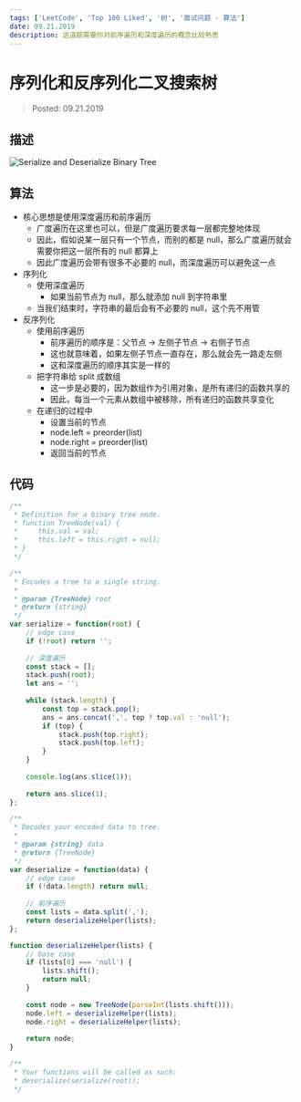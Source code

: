 ```yaml
---
tags: ['LeetCode', 'Top 100 Liked', '树', '面试问题 - 算法']
date: 09.21.2019
description: 这道题需要你对前序遍历和深度遍历的概念比较熟悉
---
```


# 序列化和反序列化二叉搜索树

> Posted: 09.21.2019

<Tag />

## 描述

![Serialize and Deserialize Binary Tree](/images/serializeBST.png)

## 算法

- 核心思想是使用深度遍历和前序遍历
  - 广度遍历在这里也可以，但是广度遍历要求每一层都完整地体现
  - 因此，假如说某一层只有一个节点，而别的都是 null，那么广度遍历就会需要你把这一层所有的 null 都算上
  - 因此广度遍历会带有很多不必要的 null，而深度遍历可以避免这一点
- 序列化
  - 使用深度遍历
    - 如果当前节点为 null，那么就添加 null 到字符串里
  - 当我们结束时，字符串的最后会有不必要的 null，这个先不用管
- 反序列化
  - 使用前序遍历
    - 前序遍历的顺序是：父节点 -> 左侧子节点 -> 右侧子节点
    - 这也就意味着，如果左侧子节点一直存在，那么就会先一路走左侧
    - 这和深度遍历的顺序其实是一样的
  - 把字符串给 split 成数组
    - 这一步是必要的，因为数组作为引用对象，是所有递归的函数共享的
    - 因此，每当一个元素从数组中被移除，所有递归的函数共享变化
  - 在递归的过程中
    - 设置当前的节点
    - node.left = preorder(list)
    - node.right = preorder(list)
    - 返回当前的节点


## 代码

```javascript
/**
 * Definition for a binary tree node.
 * function TreeNode(val) {
 *     this.val = val;
 *     this.left = this.right = null;
 * }
 */

/**
 * Encodes a tree to a single string.
 *
 * @param {TreeNode} root
 * @return {string}
 */
var serialize = function(root) {
    // edge case
    if (!root) return '';
    
    // 深度遍历
    const stack = [];
    stack.push(root);
    let ans = '';
    
    while (stack.length) {
        const top = stack.pop();
        ans = ans.concat(',', top ? top.val : 'null');
        if (top) {
            stack.push(top.right);
            stack.push(top.left);
        }
    }
    
    console.log(ans.slice(1));
    
    return ans.slice(1);
};

/**
 * Decodes your encoded data to tree.
 *
 * @param {string} data
 * @return {TreeNode}
 */
var deserialize = function(data) {
    // edge case
    if (!data.length) return null;
    
    // 前序遍历
    const lists = data.split(',');
    return deserializeHelper(lists);
};

function deserializeHelper(lists) {
    // base case
    if (lists[0] === 'null') {
        lists.shift();
        return null;
    }
    
    const node = new TreeNode(parseInt(lists.shift()));
    node.left = deserializeHelper(lists);
    node.right = deserializeHelper(lists);
    
    return node;
}

/**
 * Your functions will be called as such:
 * deserialize(serialize(root));
 */
```

<Chirpy />